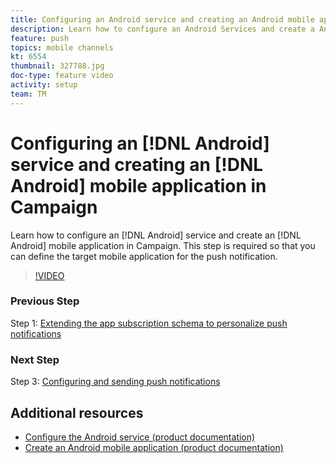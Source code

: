 ```yaml
---
title: Configuring an Android service and creating an Android mobile application in Campaign
description: Learn how to configure an Android Services and create a Android mobile application in Campaign. That is required for us to define the Neotrip app as the target for the push notification.
feature: push
topics: mobile channels
kt: 6554
thumbnail: 327788.jpg
doc-type: feature video
activity: setup
team: TM
---
```


# Configuring an [!DNL Android] service and creating an [!DNL Android] mobile application in Campaign

Learn how to configure an [!DNL Android] service and create an [!DNL Android] mobile application in Campaign. This step is required so that you can define the target mobile application for the push notification.

>[!VIDEO](https://video.tv.adobe.com/v/327788?quality=12)

### Previous Step

Step 1: [Extending the app subscription schema to personalize push notifications](/help/tutorial-getting-started-with-push-notifications-for-android/extending-the-app-subscription-schema.md)

### Next Step
Step 3: [Configuring and sending push notifications](/help/tutorial-getting-started-with-push-notifications-for-android/configuring-and-sending-push-notifications.md)


## Additional resources

* [Configure the Android service (product documentation)](https://experienceleague.adobe.com/docs/campaign-classic/using/sending-messages/sending-push-notifications/configure-the-mobile-app/configuring-the-mobile-application-android.html#configuring-android-service)
* [Create an Android mobile application (product documentation)](https://experienceleague.adobe.com/docs/campaign-classic/using/sending-messages/sending-push-notifications/configure-the-mobile-app/configuring-the-mobile-application-android.html#creating-android-app)
